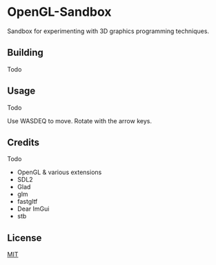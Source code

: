 # OpenGL-Sandbox
Sandbox for experimenting with 3D graphics programming techniques.

## Building
Todo

## Usage
Todo

Use WASDEQ to move. Rotate with the arrow keys. 

## Credits
Todo

- OpenGL & various extensions
- SDL2
- Glad
- glm
- fastgltf
- Dear ImGui
- stb

## License
[MIT](https://choosealicense.com/licenses/mit/)
